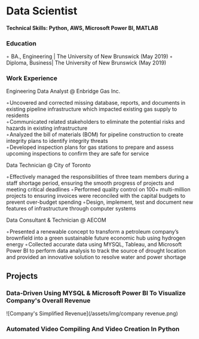 # Data Scientist
#### Technical Skills: Python, AWS, Microsoft Power BI, MATLAB

### Education
◦  BA., Engineering | The University of New Brunswick (May 2019)
◦  Diploma, Business| The University of New Brunswick (May 2019)

### Work Experience 
Engineering Data Analyst @ Enbridge Gas Inc.

◦ Uncovered and corrected missing database, reports, and documents in existing pipeline infrastructure which impacted existing gas supply to residents\
◦ Communicated related stakeholders to eliminate the potential risks and hazards in existing infrastructure\
◦ Analyzed the bill of materials (BOM) for pipeline construction to create integrity plans to identify integrity threats\
◦ Developed inspection plans for gas stations to prepare and assess upcoming inspections to confirm they are safe for service

Data Technician @ City of Toronto

◦ Effectively managed the responsibilities of three team members during a staff shortage period, ensuring the smooth progress of projects and meeting critical deadlines
◦ Performed quality control on 100+ multi-million projects to ensuring invoices were reconciled with the capital budgets to prevent over-budget spending
◦ Design, implement, test and document new features of infrastructure through computer systems

Data Consultant & Technician @ AECOM

◦ Presented a renewable concept to transform a petroleum company’s brownfield into a green sustainable future economic hub using hydrogen energy
◦ Collected accurate data using MYSQL, Tableau, and Microsoft Power BI to perform data analysis to track the source of drought location and provided an innovative solution to resolve water and power shortage

## Projects
### Data-Driven Using MYSQL & Microsoft Power BI To Visualize Company's Overall Revenue
![Company's Simplified Revenue](/assets/img/company revenue.png) 

### Automated Video Compiling And Video Creation In Python


